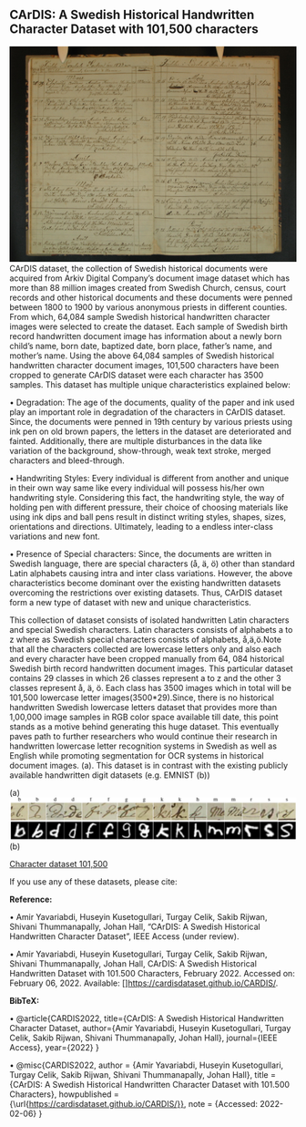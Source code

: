 ## CArDIS: A Swedish Historical Handwritten Character Dataset with 101,500 characters

![image info](./1.jpg)
CArDIS dataset, the collection of Swedish historical documents were acquired from Arkiv Digital Company’s document image dataset which has more
than 88 million images created from Swedish Church, census, court records and
other historical documents  and these documents were penned between 1800 to
1900 by various anonymous priests in different counties. From which, 64,084
sample Swedish historical handwritten character images were selected to
create the dataset. Each sample of Swedish birth record handwritten document
image has information about a newly born child’s name, born date, baptized date,
born place, father’s name, and mother’s name.
Using the above 64,084 samples of Swedish historical handwritten character document images, 101,500 characters have been cropped to generate CArDIS dataset were each character has 3500 samples. This dataset has multiple unique characteristics explained below:

•	Degradation: The age of the documents, quality of the paper and ink used
play an important role in degradation of the characters in CArDIS
dataset. Since, the documents were penned in 19th century by various priests
using ink pen on old brown papers, the letters in the dataset are
deteriorated and fainted. Additionally, there are multiple disturbances in the
data like variation of the background, show-through, weak text stroke, merged
characters and bleed-through.

•	Handwriting Styles: Every individual is different from another and unique
in their own way same like every individual will possess his/her own handwriting
style. Considering this fact, the handwriting style, the way of holding pen
with different pressure, their choice of choosing materials like using ink dips
and ball pens result in distinct writing styles, shapes, sizes, orientations and
directions. Ultimately, leading to a endless inter-class variations and new font.

•	Presence of Special characters: Since, the documents are written in
Swedish language, there are special characters (å, ä, ö) other than standard Latin
alphabets causing intra and inter class variations.
However, the above characteristics become dominant over the existing handwritten
datasets overcoming the restrictions over existing datasets. Thus, CArDIS
dataset form a new type of dataset with new and unique characteristics.

This collection of dataset consists of isolated handwritten Latin
characters and special Swedish characters. Latin characters consists of alphabets a
to z where as Swedish special characters consists of alphabets, å,ä,ö.Note that all
the characters collected are lowercase letters only and also each and every character
have been cropped manually from 64, 084 historical Swedish birth record handwritten
document images. This particular dataset contains 29 classes in which 26 classes
represent a to z and the other 3 classes represent å, ä, ö. Each class has 3500 images
which in total will be 101,500 lowercase letter images(3500*29).Since, there is
no historical handwritten Swedish lowercase letters dataset that provides more than
1,00,000 image samples in RGB color space available till date, this point stands as
a motive behind generating this huge dataset. This eventually paves path to further
researchers who would continue their research in handwritten lowercase letter recognition systems in Swedish as well as English while promoting segmentation for OCR systems in historical document images.
(a). This dataset is in contrast with the existing publicly available handwritten digit datasets (e.g. EMNIST (b))

(a)
![image info](./2.png)
(b)

[Character dataset 101,500](https://drive.google.com/drive/folders/11hkBQ3ampwL3pXLoz8oQBwt8GoLba3DP)

If you use any of these datasets, please cite:

**Reference:**

•	Amir Yavariabdi, Huseyin Kusetogullari, Turgay Celik, Sakib Rijwan, Shivani Thummanapally, Johan Hall, “CArDIS: A Swedish Historical Handwritten Character Dataset”, IEEE Access (under review).

•	Amir Yavariabdi, Huseyin Kusetogullari, Turgay Celik, Sakib Rijwan, Shivani Thummanapally, Johan Hall, CArDIS: A Swedish Historical Handwritten Dataset with 101.500 Characters, February 2022. Accessed on: February 06, 2022. Available: []https://cardisdataset.github.io/CARDIS/.

**BibTeX:**

•	@article{CARDIS2022,
title={CArDIS: A Swedish Historical Handwritten Character Dataset,
author={Amir Yavariabdi, Huseyin Kusetogullari, Turgay Celik, Sakib Rijwan, Shivani Thummanapally, Johan Hall},
journal={IEEE Access},
year={2022}
}

•	@misc{CARDIS2022,
author = {Amir Yavariabdi, Huseyin Kusetogullari, Turgay Celik, Sakib Rijwan, Shivani Thummanapally, Johan Hall},
title = {CArDIS: A Swedish Historical Handwritten Character Dataset with 101.500 Characters},
howpublished = {\url{https://cardisdataset.github.io/CARDIS/}},
note = {Accessed: 2022-02-06}
}
